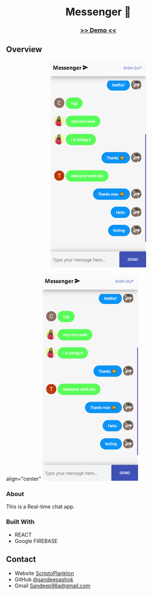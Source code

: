 <!-- Please update value in the {}  -->

<h1 align="center" >Messenger 💬</h1>

<div align="center">
  <h3>
    <a href="https://chatapp-d7dc1.web.app/">
     >> Demo <<
    </a>   
  </h3>
</div>


<!-- OVERVIEW -->

## Overview

<p align="center">
  <img src="capture.png"/>
</p>

align="center" ![screenshot](capture.png)

### About

  This is a Real-time chat app.

### Built With

<!-- This section should list any major frameworks that you built your project using. Here are a few examples.-->

- REACT
- Google FIREBASE


## Contact

- Website [ScriptoPlankton](https://sandeep.netlify.app/)
- GitHub [@sandeepashok](https://github.com/sandeepashok)
- Gmail [Sandeep98a@gmail.com](sandeep98a@gmail.com)

